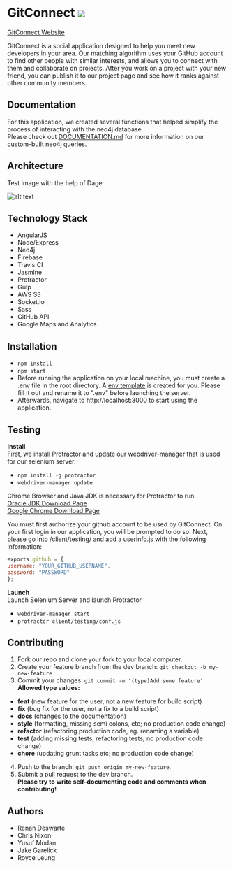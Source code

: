 # GitConnect ![](https://travis-ci.org/deltathesis/gitconnect.svg?branch=dev)
[GitConnect Website](http://gitconnect.me)  

GitConnect is a social application designed to help you meet new developers in your area. 
Our matching algorithm uses your GitHub account to find other people with similar interests,
and allows you to connect with them and collaborate on projects. After you work on a project with your
new friend, you can publish it to our project page and see how it ranks against other community members.

## Documentation
For this application, we created several functions that helped simplify the process of interacting with the neo4j database.  
Please check out [DOCUMENTATION.md](DOCUMENTATION.md) for more information on our custom-built neo4j queries.

## Architecture 
Test Image with the help of Dage

![alt text](http://s19.postimg.org/dspbo6w1f/Slide1.jpg)


## Technology Stack 

- AngularJS
- Node/Express
- Neo4j
- Firebase
- Travis CI
- Jasmine
- Protractor
- Gulp
- AWS S3
- Socket.io
- Sass
- GitHub API
- Google Maps and Analytics

## Installation 

- `npm install`  
- `npm start`  
- Before running the application on your local machine, you must create a .env file in the root directory. A [env template](dotenvTemplate) is created for you. Please fill it out and rename it to ".env" before launching the server.  
- Afterwards, navigate to http://localhost:3000 to start using the application.


## Testing

__Install__  
First, we install Protractor and update our webdriver-manager that is used for our selenium server.    
- `npm install -g protractor`  
- `webdriver-manager update`  

Chrome Browser and Java JDK is necessary for Protractor to run.  
[Oracle JDK Download Page](http://www.oracle.com/technetwork/java/javase/downloads/jdk8-downloads-2133151.html)  
[Google Chrome Download Page](https://www.google.com/chrome/)

You must first authorize your github account to be used by GitConnect. On your first login in our application, you will be prompted to do so.
Next, please go into /client/testing/ and add a userinfo.js with the following information:  
```javascript
exports.github = {  
username: "YOUR_GITHUB_USERNAME",  
password: "PASSWORD"  
};
```

__Launch__  
Launch Selenium Server and launch Protractor    
- `webdriver-manager start`  
- `protractor client/testing/conf.js`

## Contributing

1. Fork our repo and clone your fork to your local computer.
2. Create your feature branch from the dev branch: `git checkout -b my-new-feature`
3. Commit your changes: `git commit -m '(type)Add some feature'`  
  __Allowed type values:__
  - **feat** (new feature for the user, not a new feature for build script)
  - **fix** (bug fix for the user, not a fix to a build script)
  - **docs** (changes to the documentation)
  - **style** (formatting, missing semi colons, etc; no production code change)
  - **refactor** (refactoring production code, eg. renaming a variable)
  - **test** (adding missing tests, refactoring tests; no production code change)
  - **chore** (updating grunt tasks etc; no production code change)
4. Push to the branch: `git push origin my-new-feature`.  
5. Submit a pull request to the dev branch.  
__Please try to write self-documenting code and comments when contributing!__

## Authors 
- Renan Deswarte
- Chris Nixon
- Yusuf Modan
- Jake Garelick
- Royce Leung
